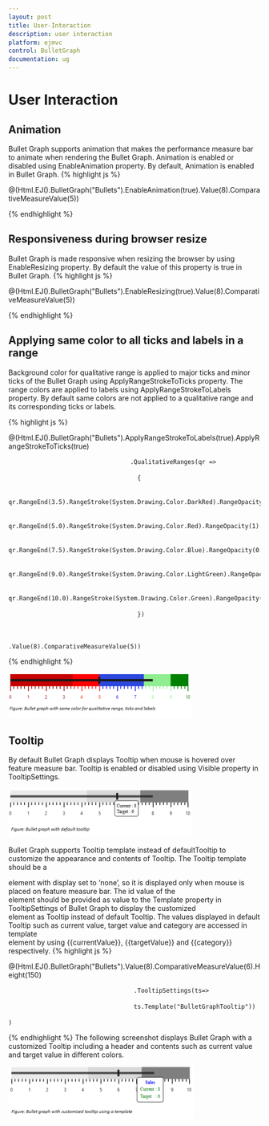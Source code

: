```yaml
---
layout: post
title: User-Interaction
description: user interaction
platform: ejmvc
control: BulletGraph	
documentation: ug
---
```


# User Interaction

## Animation

Bullet Graph supports animation that makes the performance measure bar to animate when rendering the Bullet Graph. Animation is enabled or disabled using EnableAnimation property. By default, Animation is enabled in Bullet Graph. 
{% highlight js %}

@(Html.EJ().BulletGraph("Bullets").EnableAnimation(true).Value(8).ComparativeMeasureValue(5))

{% endhighlight %}

## Responsiveness during browser resize

Bullet Graph is made responsive when resizing the browser by using EnableResizing property. By default the value of this property is true in Bullet Graph. 
{% highlight js %}

@(Html.EJ().BulletGraph("Bullets").EnableResizing(true).Value(8).ComparativeMeasureValue(5))

{% endhighlight %}

## Applying same color to all ticks and labels in a range

Background color for qualitative range is applied to major ticks and minor ticks of the Bullet Graph using ApplyRangeStrokeToTicks property. The range colors are applied to labels using ApplyRangeStrokeToLabels property. By default same colors are not applied to a qualitative range and its corresponding ticks or labels. 

{% highlight js %}

@(Html.EJ().BulletGraph("Bullets").ApplyRangeStrokeToLabels(true).ApplyRangeStrokeToTicks(true)

                                      .QualitativeRanges(qr =>

                                        {

                                            qr.RangeEnd(3.5).RangeStroke(System.Drawing.Color.DarkRed).RangeOpacity(0.5).Add();

                                            qr.RangeEnd(5.0).RangeStroke(System.Drawing.Color.Red).RangeOpacity(1).Add();

                                            qr.RangeEnd(7.5).RangeStroke(System.Drawing.Color.Blue).RangeOpacity(0.7).Add();

                                            qr.RangeEnd(9.0).RangeStroke(System.Drawing.Color.LightGreen).RangeOpacity(1).Add();

                                            qr.RangeEnd(10.0).RangeStroke(System.Drawing.Color.Green).RangeOpacity(1).Add();

                                        })



    .Value(8).ComparativeMeasureValue(5))
{% endhighlight %}

![](User-Interaction_images/User-Interaction_img1.png)



## Tooltip

By default Bullet Graph displays Tooltip when mouse is hovered over feature measure bar. Tooltip is enabled or disabled using Visible property in TooltipSettings.

![](User-Interaction_images/User-Interaction_img2.png)



Bullet Graph supports Tooltip template instead of defaultTooltip to customize the appearance and contents of Tooltip. The Tooltip template should be a <div> element with display set to ‘none’, so it is displayed only when mouse is placed on feature measure bar. The id value of the <div> element should be provided as value to the Template property in TooltipSettings of Bullet Graph to display the customized <div> element as Tooltip instead of default Tooltip. The values displayed in default Tooltip such as current value, target value and category are accessed in template <div> element by using {{currentValue}}, {{targetValue}} and {{category}} respectively. 
{% highlight js %}

@(Html.EJ().BulletGraph("Bullets").Value(8).ComparativeMeasureValue(6).Height(150)

                                       .TooltipSettings(ts=>

                                       ts.Template("BulletGraphTooltip"))

    )


{% endhighlight %}
The following screenshot displays Bullet Graph with a customized Tooltip including a header and contents such as current value and target value in different colors.

![](User-Interaction_images/User-Interaction_img3.png)



